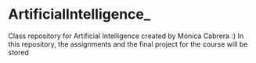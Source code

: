 # ArtificialIntelligence_
Class repository for Artificial Intelligence created by Mónica Cabrera :)
In this repository, the assignments and the final project for the course will be stored
